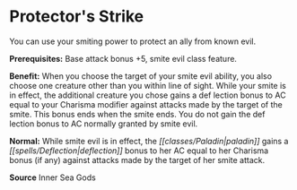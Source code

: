 ﻿---
cssclass: [feats]

---
# Protector's Strike

You can use your smiting power to protect an ally from known evil.

**Prerequisites:** Base attack bonus +5, smite evil class feature.

**Benefit:** When you choose the target of your smite evil ability, you also choose one creature other than you within line of sight. While your smite is in effect, the additional creature you chose gains a def lection bonus to AC equal to your Charisma modifier against attacks made by the target of the smite. This bonus ends when the smite ends. You do not gain the def lection bonus to AC normally granted by smite evil.

**Normal:** While smite evil is in effect, the _[[classes/Paladin|paladin]]_ gains a _[[spells/Deflection|deflection]]_ bonus to her AC equal to her Charisma bonus (if any) against attacks made by the target of her smite attack.

**Source** Inner Sea Gods